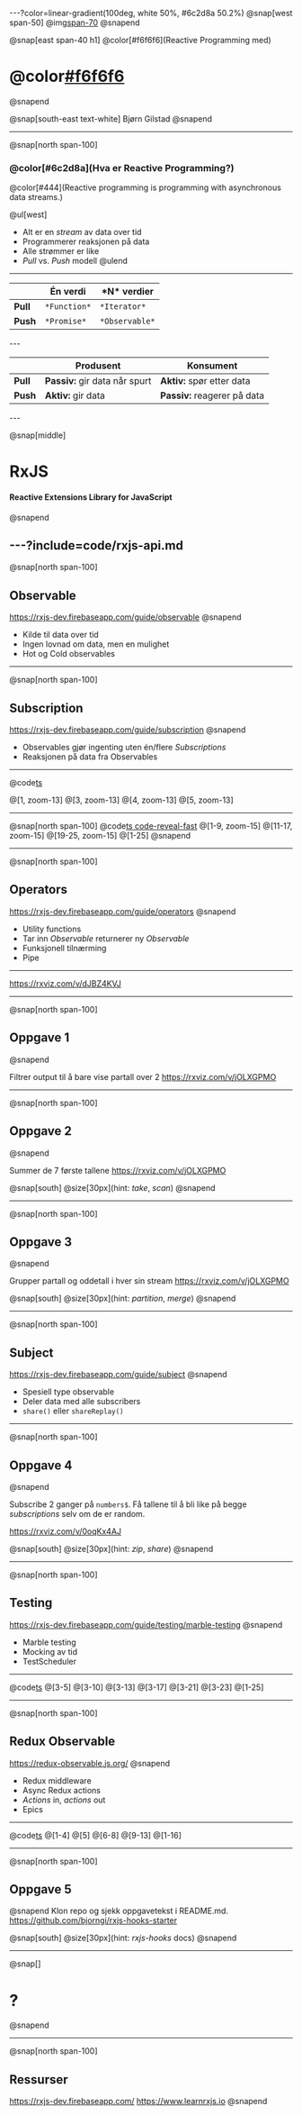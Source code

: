 ---?color=linear-gradient(100deg, white 50%, #6c2d8a 50.2%)
@snap[west span-50]
@img[span-70](./img/logo.png)
@snapend

@snap[east span-40 h1]
@color[#f6f6f6](Reactive Programming med)
# @color[#f6f6f6](RxJS)
@snapend

@snap[south-east text-white]
Bjørn Gilstad
@snapend


---
@snap[north span-100]
### @color[#6c2d8a](Hva er Reactive Programming?)
@color[#444](Reactive programming is programming with asynchronous data streams.)
<br />

@ul[west]

- Alt er en *stream* av data over tid
- Programmerer reaksjonen på data
- Alle strømmer er like
- *Pull* vs. *Push* modell
@ulend

---
<table>
<thead>
<tr>
<th></th>
<th>Én verdi</th>
<th>*N* verdier</th>
</tr>
</thead>
<tbody>
<tr>
<td><strong>Pull</strong></td>
<td><code>*Function*</code></td>
<td><code>*Iterator*</code></td>
</tr>
<tr>
<td><strong>Push</strong></td>
<td><code>*Promise*</code></td>
<td><code>*Observable*</code></td>
</tr>
</tbody>
</table>
---
<table>
<thead>
<tr>
<th></th>
<th>Produsent</th>
<th>Konsument</th>
</tr>
</thead>
<tbody>
<tr>
<td><strong>Pull</strong></td>
<td><strong>Passiv:</strong>
 gir data når spurt</td>
<td><strong>Aktiv:</strong>
 spør etter data</td>
</tr>
<tr>
<td><strong>Push</strong></td>
<td><strong>Aktiv:</strong>
 gir data</td>
<td><strong>Passiv:</strong>
 reagerer på data</td>
</tr>
</tbody>
</table>
---

@snap[middle]
# RxJS
#### Reactive Extensions Library for JavaScript
@snapend

---?include=code/rxjs-api.md
---
@snap[north span-100]
## Observable
https://rxjs-dev.firebaseapp.com/guide/observable
@snapend

* Kilde til data over tid
* Ingen lovnad om data, men en mulighet
* Hot og Cold observables

---

@snap[north span-100]
## Subscription
https://rxjs-dev.firebaseapp.com/guide/subscription
@snapend

* Observables gjør ingenting uten én/flere *Subscriptions*
* Reaksjonen på data fra Observables


---
@code[ts](code/observable.ts)

@[1, zoom-13]
@[3, zoom-13]
@[4, zoom-13]
@[5, zoom-13]


---
@snap[north span-100]
@code[ts code-reveal-fast](code/observable-manual.ts)
@[1-9, zoom-15]
@[11-17, zoom-15]
@[19-25, zoom-15]
@[1-25]
@snapend



---
@snap[north span-100]
## Operators
https://rxjs-dev.firebaseapp.com/guide/operators
@snapend
* Utility functions
* Tar inn *Observable* returnerer ny *Observable*
* Funksjonell tilnærming
* Pipe

---
https://rxviz.com/v/dJBZ4KVJ

---

@snap[north span-100]
## Oppgave 1
@snapend

Filtrer output til å bare vise partall over 2
https://rxviz.com/v/jOLXGPMO


---
@snap[north span-100]
## Oppgave 2
@snapend

Summer de 7 første tallene
https://rxviz.com/v/jOLXGPMO

@snap[south]
@size[30px](hint: *take*, *scan*)
@snapend

---
@snap[north span-100]
## Oppgave 3
@snapend

Grupper partall og oddetall i hver sin stream
https://rxviz.com/v/jOLXGPMO

@snap[south]
@size[30px](hint: *partition*, *merge*)
@snapend

---
@snap[north span-100]
## Subject
https://rxjs-dev.firebaseapp.com/guide/subject
@snapend
* Spesiell type observable
* Deler data med alle subscribers
* `share()` eller `shareReplay()`

---
@snap[north span-100]
## Oppgave 4
@snapend

Subscribe 2 ganger på `numbers$`. Få tallene til å bli like på begge *subscriptions* selv om de er random.

https://rxviz.com/v/0oqKx4AJ

@snap[south]
@size[30px](hint: *zip*, *share*)
@snapend


---
@snap[north span-100]
## Testing
https://rxjs-dev.firebaseapp.com/guide/testing/marble-testing
@snapend

* Marble testing
* Mocking av tid
* TestScheduler

---
@code[ts](code/testing.ts)
@[3-5]
@[3-10]
@[3-13]
@[3-17]
@[3-21]
@[3-23]
@[1-25]

---
@snap[north span-100]
## Redux Observable
https://redux-observable.js.org/
@snapend
* Redux middleware
* Async Redux actions
* *Actions* in, *actions* out
* Epics

---
@code[ts](code/epic.ts)
@[1-4]
@[5]
@[6-8]
@[9-13]
@[1-16]

---
@snap[north span-100]
## Oppgave 5
@snapend
Klon repo og sjekk oppgavetekst i README.md.
https://github.com/bjorngi/rxjs-hooks-starter

@snap[south]
@size[30px](hint: *rxjs-hooks* docs)
@snapend

---
@snap[]
# ?
@snapend

---
@snap[north span-100]
## Ressurser
https://rxjs-dev.firebaseapp.com/
https://www.learnrxjs.io
@snapend
